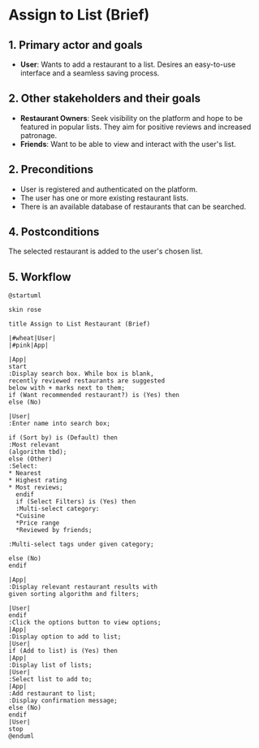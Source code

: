 # Assign to List (Brief)

## 1. Primary actor and goals
* __User__: Wants to add a restaurant to a list. Desires an easy-to-use interface and a seamless saving process.

## 2. Other stakeholders and their goals
* __Restaurant Owners__: Seek visibility on the platform and hope to be featured in popular lists. They aim for positive reviews and increased patronage.
* __Friends__: Want to be able to view and interact with the user's list.

## 2. Preconditions
* User is registered and authenticated on the platform.
* The user has one or more existing restaurant lists.
* There is an available database of restaurants that can be searched.

## 4. Postconditions
The selected restaurant is added to the user's chosen list.

## 5. Workflow


```plantuml
@startuml

skin rose

title Assign to List Restaurant (Brief)

|#wheat|User|
|#pink|App|

|App|
start
:Display search box. While box is blank, 
recently reviewed restaurants are suggested
below with + marks next to them;
if (Want recommended restaurant?) is (Yes) then
else (No)

|User|
:Enter name into search box;

if (Sort by) is (Default) then
:Most relevant
(algorithm tbd);
else (Other)
:Select:
* Nearest
* Highest rating
* Most reviews;
  endif
  if (Select Filters) is (Yes) then
  :Multi-select category:
  *Cuisine
  *Price range
  *Reviewed by friends;

:Multi-select tags under given category;

else (No)
endif

|App|
:Display relevant restaurant results with
given sorting algorithm and filters;

|User|
endif
:Click the options button to view options;
|App|
:Display option to add to list;
|User|
if (Add to list) is (Yes) then
|App|
:Display list of lists;
|User|
:Select list to add to;
|App|
:Add restaurant to list;
:Display confirmation message;
else (No)
endif
|User|
stop
@enduml
```